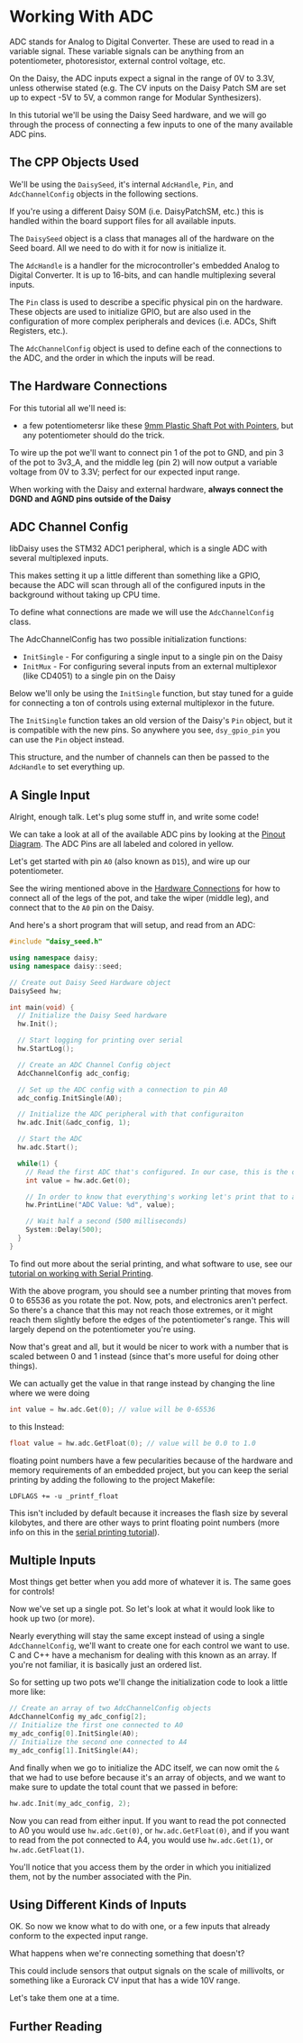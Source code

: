 # Working With ADC

ADC stands for Analog to Digital Converter. These are used to read in a variable signal. These variable signals can be anything from an potentiometer, photoresistor, external control voltage, etc.

On the Daisy, the ADC inputs expect a signal in the range of 0V to 3.3V, unless otherwise stated (e.g. The CV inputs on the Daisy Patch SM are set up to expect -5V to 5V, a common range for Modular Synthesizers).

In this tutorial we'll be using the Daisy Seed hardware, and we will go through the process of connecting a few inputs to one of the many available ADC pins.

## The CPP Objects Used

We'll be using the `DaisySeed`, it's internal `AdcHandle`, `Pin`, and `AdcChannelConfig` objects in the following sections.

If you're using a different Daisy SOM (i.e. DaisyPatchSM, etc.) this is handled within the board support files for all available inputs.

The `DaisySeed` object is a class that manages all of the hardware on the Seed board. All we need to do with it for now is initialize it.

The `AdcHandle` is a handler for the microcontroller's embedded Analog to Digital Converter. It is up to 16-bits, and can handle multiplexing several inputs.

The `Pin` class is used to describe a specific physical pin on the hardware. These objects are used to initialize GPIO, but are also used in the configuration of more complex peripherals and devices (i.e. ADCs, Shift Registers, etc.).

The `AdcChannelConfig` object is used to define each of the connections to the ADC, and the order in which the inputs will be read.

## The Hardware Connections

For this tutorial all we'll need is:

* a few potentiometersr like these [9mm Plastic Shaft Pot with Pointers](https://www.electro-smith.com/parts/trimmer), but any potentiometer should do the trick.

To wire up the pot we'll want to connect pin 1 of the pot to GND, and pin 3 of the pot to 3v3_A, and the middle leg (pin 2) will now output a variable voltage from 0V to 3.3V; perfect for our expected input range.

When working with the Daisy and external hardware, **always connect the DGND and AGND pins outside of the Daisy**

## ADC Channel Config

libDaisy uses the STM32 ADC1 peripheral, which is a single ADC with several multiplexed inputs.

This makes setting it up a little different than something like a GPIO, because the ADC will scan through all of the configured inputs in the background without taking up CPU time.

To define what connections are made we will use the `AdcChannelConfig` class.

The AdcChannelConfig has two possible initialization functions:

* `InitSingle` - For configuring a single input to a single pin on the Daisy
* `InitMux` - For configuring several inputs from an external multiplexor (like CD4051) to a single pin on the Daisy

Below we'll only be using the `InitSingle` function, but stay tuned for a guide for connecting a ton of controls using external multiplexor in the future.

The `InitSingle` function takes an old version of the Daisy's `Pin` object, but it is compatible with the new pins. So anywhere you see, `dsy_gpio_pin` you can use the `Pin` object instead.

This structure, and the number of channels can then be passed to the `AdcHandle` to set everything up.

## A Single Input

Alright, enough talk. Let's plug some stuff in, and write some code!

We can take a look at all of the available ADC pins by looking at the [Pinout Diagram](https://github.com/electro-smith/DaisyWiki/wiki/2.-Daisy-Seed-Pinout). The ADC Pins are all labeled and colored in yellow.

Let's get started with pin `A0` (also known as `D15`), and wire up our potentiometer.

See the wiring mentioned above in the [Hardware Connections](#The-Hardware-Connections) for how to connect all of the legs of the pot, and take the wiper (middle leg), and connect that to the `A0` pin on the Daisy.

And here's a short program that will setup, and read from an ADC:

```cpp
#include "daisy_seed.h"

using namespace daisy;
using namespace daisy::seed;

// Create out Daisy Seed Hardware object
DaisySeed hw;

int main(void) {
  // Initialize the Daisy Seed hardware
  hw.Init();

  // Start logging for printing over serial
  hw.StartLog();

  // Create an ADC Channel Config object
  AdcChannelConfig adc_config;

  // Set up the ADC config with a connection to pin A0
  adc_config.InitSingle(A0);

  // Initialize the ADC peripheral with that configuraiton
  hw.adc.Init(&adc_config, 1);

  // Start the ADC
  hw.adc.Start();

  while(1) {
    // Read the first ADC that's configured. In our case, this is the only input.
    int value = hw.adc.Get(0);

    // In order to know that everything's working let's print that to a serial console:
    hw.PrintLine("ADC Value: %d", value);

    // Wait half a second (500 milliseconds)
    System::Delay(500);
  }
}
```

To find out more about the serial printing, and what software to use, see our [tutorial on working with Serial Printing]().

With the above program, you should see a number printing that moves from 0 to 65536 as you rotate the pot. Now, pots, and electronics aren't perfect.
So there's a chance that this may not reach those extremes, or it might reach them slightly before the edges of the potentiometer's range.
This will largely depend on the potentiometer you're using.

Now that's great and all, but it would be nicer to work with a number that is scaled between 0 and 1 instead (since that's more useful for doing other things).

We can actually get the value in that range instead by changing the line where we were doing 

```cpp 
int value = hw.adc.Get(0); // value will be 0-65536
```

to this Instead:

```cpp
float value = hw.adc.GetFloat(0); // value will be 0.0 to 1.0
```

floating point numbers have a few pecularities because of the hardware and memory requirements of an embedded project, but you can keep the serial printing by adding the following to the project Makefile:

```make
LDFLAGS += -u _printf_float
```

This isn't included by default because it increases the flash size by several kilobytes, and there are other ways to print floating point numbers (more info on this in the [serial printing tutorial](tutorial)).

## Multiple Inputs

Most things get better when you add more of whatever it is. The same goes for controls!

Now we've set up a single pot. So let's look at what it would look like to hook up two (or more).

Nearly everything will stay the same except instead of using a single `AdcChannelConfig`, we'll want to create one for each control we want to use. C and C++ have a mechanism for dealing with this known as an array. If you're not familiar, it is basically just an ordered list.

So for setting up two pots we'll change the initialization code to look a little more like:

```cpp
// Create an array of two AdcChannelConfig objects
AdcChannelConfig my_adc_config[2];
// Initialize the first one connected to A0
my_adc_config[0].InitSingle(A0);
// Initialize the second one connected to A4
my_adc_config[1].InitSingle(A4);
```

And finally when we go to initialize the ADC itself, we can now omit the `&` that we had to use before because it's an array of objects, and we want to make sure to update the total count that we passed in before:

```cpp
hw.adc.Init(my_adc_config, 2);
```

Now you can read from either input. If you want to read the pot connected to A0 you would use `hw.adc.Get(0)`, or `hw.adc.GetFloat(0)`, and if you want to read from the pot connected to A4, you would use `hw.adc.Get(1)`, or `hw.adc.GetFloat(1)`.

You'll notice that you access them by the order in which you initialized them, not by the number associated with the Pin.

## Using Different Kinds of Inputs

OK. So now we know what to do with one, or a few inputs that already conform to the expected input range.

What happens when we're connecting something that doesn't?

This could include sensors that output signals on the scale of millivolts, or something like a Eurorack CV input that has a wide 10V range.

Let's take them one at a time.

## Further Reading
